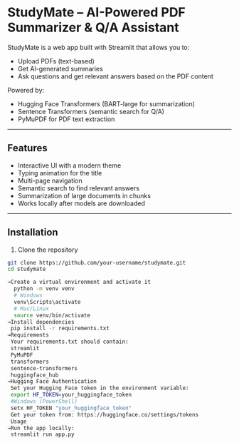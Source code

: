 # StudyMate – AI-Powered PDF Summarizer & Q/A Assistant

StudyMate is a web app built with Streamlit that allows you to:
- Upload PDFs (text-based)
- Get AI-generated summaries
- Ask questions and get relevant answers based on the PDF content

Powered by:
- Hugging Face Transformers (BART-large for summarization)
- Sentence Transformers (semantic search for Q/A)
- PyMuPDF for PDF text extraction

---

## Features
- Interactive UI with a modern theme
- Typing animation for the title
- Multi-page navigation
- Semantic search to find relevant answers
- Summarization of large documents in chunks
- Works locally after models are downloaded

---

## Installation

1. Clone the repository
```bash
git clone https://github.com/your-username/studymate.git
cd studymate

→Create a virtual environment and activate it
  python -m venv venv
  # Windows
  venv\Scripts\activate
  # Mac/Linux
  source venv/bin/activate
→Install dependencies
 pip install -r requirements.txt
→Requirements
 Your requirements.txt should contain:
 streamlit
 PyMuPDF
 transformers
 sentence-transformers
 huggingface_hub
→Hugging Face Authentication
 Set your Hugging Face token in the environment variable:
 export HF_TOKEN=your_huggingface_token
 #Windows (PowerShell)
 setx HF_TOKEN "your_huggingface_token"
 Get your token from: https://huggingface.co/settings/tokens
 Usage
→Run the app locally:
 streamlit run app.py
